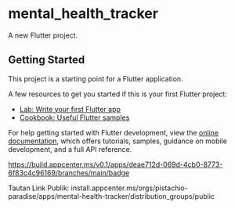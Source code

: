 # mental_health_tracker

A new Flutter project.

## Getting Started

This project is a starting point for a Flutter application.

A few resources to get you started if this is your first Flutter project:

- [Lab: Write your first Flutter app](https://docs.flutter.dev/get-started/codelab)
- [Cookbook: Useful Flutter samples](https://docs.flutter.dev/cookbook)

For help getting started with Flutter development, view the
[online documentation](https://docs.flutter.dev/), which offers tutorials,
samples, guidance on mobile development, and a full API reference.


https://build.appcenter.ms/v0.1/apps/deae712d-069d-4cb0-8773-6f83c4c96169/branches/main/badge

Tautan Link Publik: install.appcenter.ms/orgs/pistachio-paradise/apps/mental-health-tracker/distribution_groups/public

